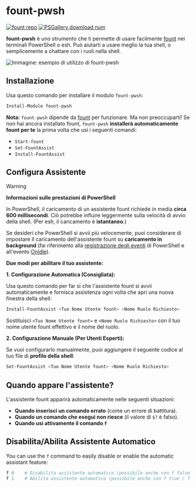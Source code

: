 # fount-pwsh

[![fount repo](https://steve02081504.github.io/fount/badges/fount_repo.svg)](https://github.com/steve02081504/fount)
[![PSGallery download num](https://img.shields.io/powershellgallery/dt/fount-pwsh)](https://www.powershellgallery.com/packages/fount-pwsh)

**fount-pwsh** è uno strumento che ti permette di usare facilmente [fount](https://github.com/steve02081504/fount) nei terminali PowerShell o esh.
Può aiutarti a usare meglio la tua shell, o semplicemente a chattare con i ruoli nella shell.

![Immagine: esempio di utilizzo di fount-pwsh](https://github.com/user-attachments/assets/93afee48-93d4-42c7-a5e0-b7f5c93bdee9)

## Installazione

Usa questo comando per installare il modulo `fount-pwsh`:

```powershell
Install-Module fount-pwsh
```

**Nota:** `fount-pwsh` dipende da [fount](https://github.com/steve02081504/fount) per funzionare.
Ma non preoccuparti!
Se non hai ancora installato fount, `fount-pwsh` **installerà automaticamente fount per te** la prima volta che usi i seguenti comandi:

- `Start-fount`
- `Set-FountAssist`
- `Install-FountAssist`

## Configura Assistente

> [!WARNING]
> **Informazioni sulle prestazioni di PowerShell**
>
> In PowerShell, il caricamento di un assistente fount richiede in media **circa 600 millisecondi**. Ciò potrebbe influire leggermente sulla velocità di avvio della shell. (Per esh, il caricamento è **istantaneo**.)
>
> Se desideri che PowerShell si avvii più velocemente, puoi considerare di impostare il caricamento dell'assistente fount su **caricamento in background** (fai riferimento alla [registrazione degli eventi](https://learn.microsoft.com/powershell/module/microsoft.powershell.utility/register-engineevent?view=powershell-7.5) di PowerShell e all'evento [OnIdle](https://learn.microsoft.com/dotnet/api/system.management.automation.psengineevent.onidle?view=powershellsdk-7.4.0)).

**Due modi per abilitare il tuo assistente:**

**1. Configurazione Automatica (Consigliata):**

Usa questo comando per far sì che l'assistente fount si avvii automaticamente e fornisca assistenza ogni volta che apri una nuova finestra della shell:

```powershell
Install-FountAssist <Tuo Nome Utente fount> <Nome Ruolo Richiesto>
```

Sostituisci `<Tuo Nome Utente fount>` e `<Nome Ruolo Richiesto>` con il tuo nome utente fount effettivo e il nome del ruolo.

**2. Configurazione Manuale (Per Utenti Esperti):**

Se vuoi configurarlo manualmente, puoi aggiungere il seguente codice al tuo file di **profilo della shell**:

```powershell
Set-FountAssist <Tuo Nome Utente fount> <Nome Ruolo Richiesto>
```

## Quando appare l'assistente?

L'assistente fount apparirà automaticamente nelle seguenti situazioni:

- **Quando inserisci un comando errato** (come un errore di battitura).
- **Quando un comando che esegui non riesce** (il valore di `$?` è falso).
- **Quando usi attivamente il comando `f`**

## Disabilita/Abilita Assistente Automatico

You can use the `f` command to easily disable or enable the automatic assistant feature:

```powershell
f 0    # Disabilita assistente automatico (possibile anche con f false / f no / f n / f disable / f unset / f off ecc.)
f 1    # Abilita assistente automatico (possibile anche con f true / f yes / f y / f enable / f set / f on ecc.)
```
